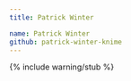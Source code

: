 ```yaml
---
title: Patrick Winter

name: Patrick Winter
github: patrick-winter-knime
---
```


{% include warning/stub %}
